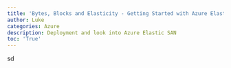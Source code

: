 ```yaml
---
title: 'Bytes, Blocks and Elasticity - Getting Started with Azure Elastic SAN'
author: Luke
categories: Azure
description: Deployment and look into Azure Elastic SAN
toc: 'True'
---
```


sd
